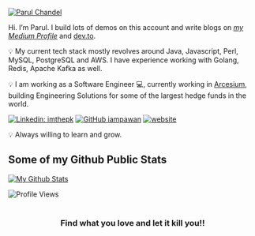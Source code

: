 [![Parul Chandel](https://github.com/parulc7/parulc7/blob/master/1.jpg)](https://parulc7.github.io)

Hi. I’m Parul. I build lots of demos on this account and write blogs on [_my Medium Profile_](https://www.medium.com@parulchandel) and [dev.to](https://dev.to/parulc7). 

:bulb: My current tech stack mostly revolves around Java, Javascript, Perl, MySQL, PostgreSQL and AWS. I have experience working with Golang, Redis, Apache Kafka as well.

:bulb: I am working as a Software Engineer :computer:, currently working in [Arcesium](https://www.arcesium.com), building Engineering Solutions for some of the largest hedge funds in the world.


[![Linkedin: imthepk](https://img.shields.io/badge/-parulc7-blue?style=flat-square&logo=Linkedin&logoColor=white&link=https://www.linkedin.com/in/parulc7/)](https://www.linkedin.com/in/parulc7/)
[![GitHub iampawan](https://img.shields.io/github/followers/parulc7?label=follow&style=social)](https://github.com/parulc7)
[![website](https://img.shields.io/badge/PortfolioWebsite-parulc7-2648ff?style=flat-square&logo=google-chrome)](https://parulc7.github.io)

:bulb: Always willing to learn and grow.

## Some of my Github Public Stats
[![My Github Stats](https://github-readme-stats.vercel.app/api?username=parulc7&show_icons=true&title_color=fff&icon_color=79ff97&text_color=9f9f9f&bg_color=151515)](https://github.com/parulc7)

![Profile Views](https://komarev.com/ghpvc/?username=parulc7&color=blue)
</a>
<br/>
<br/>
<div align="center">

### Find what you love and let it kill you!!

</div>
